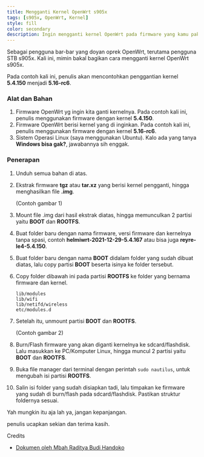 ```yaml
---
title: Mengganti Kernel OpenWrt s905x
tags: [s905x, OpenWrt, Kernel]
style: fill
color: secondary
description: Ingin mengganti kernel OpenWrt pada firmware yang kamu pakai sekarang? Simak disini caranya.
---
```


Sebagai pengguna bar-bar yang doyan oprek OpenWrt, terutama pengguna STB s905x. Kali ini, mimin bakal bagikan cara mengganti kernel OpenWrt s905x.

Pada contoh kali ini, penulis akan mencontohkan penggantian kernel **5.4.150** menjadi **5.16-rc6**.

### Alat dan Bahan

1. Firmware OpenWrt yg ingin kita ganti kernelnya. Pada contoh kali ini, penulis menggunakan firmware dengan kernel **5.4.150**.
2. Firmware OpenWrt berisi kernel yang di inginkan. Pada contoh kali ini, penulis menggunakan firmware dengan kernel **5.16-rc6**.
3. Sistem Operasi Linux (saya menggunakan Ubuntu). Kalo ada yang tanya **Windows bisa gak?**, jawabannya sih enggak.

### Penerapan

1. Unduh semua bahan di atas.
2. Ekstrak firmware **tgz** atau **tar.xz** yang berisi kernel pengganti, hingga menghasilkan file **.img**.

	(Contoh gambar 1)
	
3. Mount file .img dari hasil ekstrak diatas, hingga memunculkan 2 partisi yaitu **BOOT** dan **ROOTFS**.
4. Buat folder baru dengan nama firmware, versi firmware dan kernelnya tanpa spasi, contoh **helmiwrt-2021-12-29-5.4.167** atau bisa juga **reyre-le4-5.4.150**.
5. Buat folder baru dengan nama **BOOT** didalam folder yang sudah dibuat diatas, lalu copy partisi **BOOT** beserta isinya ke folder tersebut.
5. Copy folder dibawah ini pada partisi **ROOTFS** ke folder yang bernama firmware dan kernel.

	```
	lib/modules
	lib/wifi
	lib/netifd/wireless
	etc/modules.d
	```
	
6. Setelah itu, unmount partisi **BOOT** dan **ROOTFS**.

	(Contoh gambar 2)
	
7. Burn/Flash firmware yang akan diganti kernelnya ke sdcard/flashdisk. Lalu masukkan ke PC/Komputer Linux, hingga muncul 2 partisi yaitu **BOOT** dan **ROOTFS**.
8. Buka file manager dari terminal dengan perintah ```sudo nautilus```, untuk mengubah isi partisi **ROOTFS**.
9. Salin isi folder yang sudah disiapkan tadi, lalu timpakan ke firmware yang sudah di burn/flash pada sdcard/flashdisk. Pastikan struktur foldernya sesuai.

Yah mungkin itu aja lah ya, jangan kepanjangan.

penulis ucapkan sekian dan terima kasih.

Credits
- [Dokumen oleh Mbah Raditya Budi Handoko](https://docs.google.com/document/d/164E3M8WtwijTpcUkTdMtwMMQ2nwwMijJ/edit?fbclid=IwAR2GaDU_31upcBeKOQGzHSA9d6jdDg3W98VQ38_OvQhkx9NKIHXoBSi1R8g)
